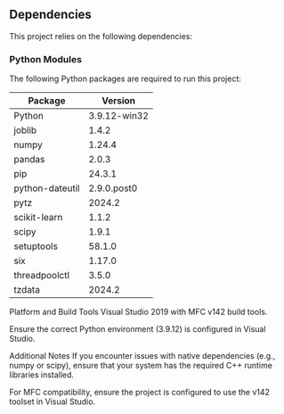 ## Dependencies

This project relies on the following dependencies:

### Python Modules
The following Python packages are required to run this project:

| Package         | Version       |
|-----------------|---------------|
| Python          | 3.9.12-win32  |
| joblib          | 1.4.2         |
| numpy           | 1.24.4        |
| pandas          | 2.0.3         |
| pip             | 24.3.1        |
| python-dateutil | 2.9.0.post0   |
| pytz            | 2024.2        |
| scikit-learn    | 1.1.2         |
| scipy           | 1.9.1         |
| setuptools      | 58.1.0        |
| six             | 1.17.0        |
| threadpoolctl   | 3.5.0         |
| tzdata          | 2024.2        |

Platform and Build Tools
Visual Studio 2019 with MFC v142 build tools.

Ensure the correct Python environment (3.9.12) is configured in Visual Studio.

Additional Notes
If you encounter issues with native dependencies (e.g., numpy or scipy), ensure that your system has the required C++ runtime libraries installed.

For MFC compatibility, ensure the project is configured to use the v142 toolset in Visual Studio.
